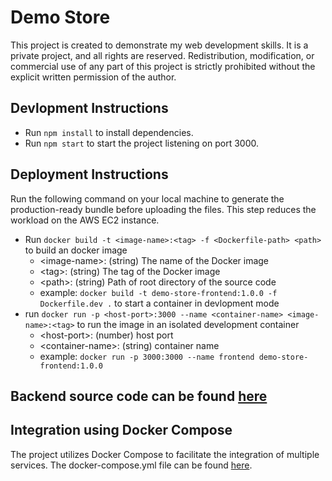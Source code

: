 # Demo Store

This project is created to demonstrate my web development skills. It is a private project, and all rights are reserved. Redistribution, modification, or commercial use of any part of this project is strictly prohibited without the explicit written permission of the author.

## Devlopment Instructions

-   Run `npm install` to install dependencies.
-   Run `npm start` to start the project listening on port 3000.

## Deployment Instructions

Run the following command on your local machine to generate the production-ready bundle before uploading the files. This step reduces the workload on the AWS EC2 instance.

-   Run `docker build -t <image-name>:<tag> -f <Dockerfile-path> <path>` to build an docker image
    -   \<image-name>: (string) The name of the Docker image
    -   \<tag>: (string) The tag of the Docker image
    -   \<path>: (string) Path of root directory of the source code
    -    example: `docker build -t demo-store-frontend:1.0.0 -f Dockerfile.dev .` to start a container in devlopment mode
-   run `docker run -p <host-port>:3000 --name <container-name> <image-name>:<tag>` to run the image in an isolated development container
    -   \<host-port>: (number) host port
    -   \<container-name>: (string) container name
    -    example: `docker run -p 3000:3000 --name frontend demo-store-frontend:1.0.0`

## Backend source code can be found [here](https://github.com/Linxuan-Chen/store_demo_backend)

## Integration using Docker Compose
The project utilizes Docker Compose to facilitate the integration of multiple services. The docker-compose.yml file can be found [here](https://github.com/Linxuan-Chen/store_demo_docker_compose_yml).